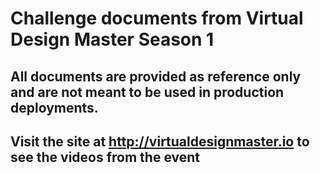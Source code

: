 # Challenge documents from Virtual Design Master Season 1

## All documents are provided as reference only and are not meant to be used in production deployments.  

## Visit the site at http://virtualdesignmaster.io to see the videos from the event
